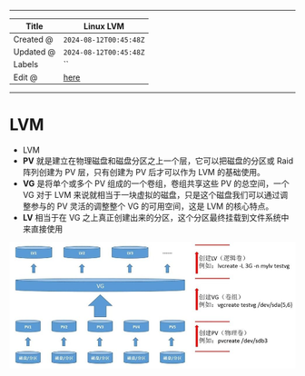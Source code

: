 -----

| Title     | Linux LVM                                            |
| --------- | ---------------------------------------------------- |
| Created @ | `2024-08-12T00:45:48Z`                               |
| Updated @ | `2024-08-12T00:45:48Z`                               |
| Labels    | \`\`                                                 |
| Edit @    | [here](https://github.com/junxnone/linux/issues/131) |

-----

# LVM

  - LVM
  - **PV** 就是建立在物理磁盘和磁盘分区之上一个层，它可以把磁盘的分区或 Raid 阵列创建为 PV 层，只有创建为 PV
    后才可以作为 LVM 的基础使用。
  - **VG** 是将单个或多个 PV 组成的一个卷组，卷组共享这些 PV 的总空间，一个 VG 对于 LVM
    来说就相当于一块虚拟的磁盘，只是这个磁盘我们可以通过调整参与的 PV
    灵活的调整整个 VG 的可用空间，这是 LVM 的核心特点。
  - **LV** 相当于在 VG 之上真正创建出来的分区，这个分区最终挂载到文件系统中来直接使用

![image](media/ca9c74fc0bc428c91e6583a87bb3d9af35019a49.png)
